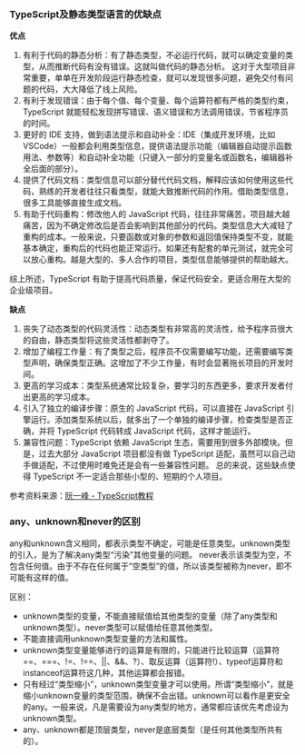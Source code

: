 
### TypeScript及静态类型语言的优缺点
**优点**
1. 有利于代码的静态分析：有了静态类型，不必运行代码，就可以确定变量的类型，从而推断代码有没有错误。这就叫做代码的静态分析。
这对于大型项目非常重要，单单在开发阶段运行静态检查，就可以发现很多问题，避免交付有问题的代码，大大降低了线上风险。
2. 有利于发现错误：由于每个值、每个变量、每个运算符都有严格的类型约束，TypeScript 就能轻松发现拼写错误、语义错误和方法调用错误，节省程序员的时间。
3. 更好的 IDE 支持，做到语法提示和自动补全：IDE（集成开发环境，比如 VSCode）一般都会利用类型信息，提供语法提示功能（编辑器自动提示函数用法、参数等）和自动补全功能（只键入一部分的变量名或函数名，编辑器补全后面的部分）。
4. 提供了代码文档：类型信息可以部分替代代码文档，解释应该如何使用这些代码，熟练的开发者往往只看类型，就能大致推断代码的作用。借助类型信息，很多工具能够直接生成文档。
5. 有助于代码重构：修改他人的 JavaScript 代码，往往非常痛苦，项目越大越痛苦，因为不确定修改后是否会影响到其他部分的代码。类型信息大大减轻了重构的成本。一般来说，只要函数或对象的参数和返回值保持类型不变，就能基本确定，重构后的代码也能正常运行。如果还有配套的单元测试，就完全可以放心重构。越是大型的、多人合作的项目，类型信息能够提供的帮助越大。

综上所述，TypeScript 有助于提高代码质量，保证代码安全，更适合用在大型的企业级项目。

**缺点**
1. 丧失了动态类型的代码灵活性：动态类型有非常高的灵活性，给予程序员很大的自由，静态类型将这些灵活性都剥夺了。
2. 增加了编程工作量：有了类型之后，程序员不仅需要编写功能，还需要编写类型声明，确保类型正确。这增加了不少工作量，有时会显著拖长项目的开发时间。
3. 更高的学习成本：类型系统通常比较复杂，要学习的东西更多，要求开发者付出更高的学习成本。
4. 引入了独立的编译步骤：原生的 JavaScript 代码，可以直接在 JavaScript 引擎运行。添加类型系统以后，就多出了一个单独的编译步骤，检查类型是否正确，并将 TypeScript 代码转成 JavaScript 代码，这样才能运行。
5. 兼容性问题：TypeScript 依赖 JavaScript 生态，需要用到很多外部模块。但是，过去大部分 JavaScript 项目都没有做 TypeScript 适配，虽然可以自己动手做适配，不过使用时难免还是会有一些兼容性问题。
总的来说，这些缺点使得 TypeScript 不一定适合那些小型的、短期的个人项目。

参考资料来源：[阮一峰 - TypeScript教程](https://wangdoc.com/typescript/intro)

### any、unknown和never的区别
any和unknown含义相同，都表示类型不确定，可能是任意类型。unknown类型的引入，是为了解决any类型“污染”其他变量的问题。
never表示该类型为空，不包含任何值。由于不存在任何属于“空类型”的值，所以该类型被称为never，即不可能有这样的值。

区别：
- unknown类型的变量，不能直接赋值给其他类型的变量（除了any类型和unknown类型）。never类型可以赋值给任意其他类型。
- 不能直接调用unknown类型变量的方法和属性。
- unknown类型变量能够进行的运算是有限的，只能进行比较运算（运算符==、===、!=、!==、||、&&、?）、取反运算（运算符!）、typeof运算符和instanceof运算符这几种，其他运算都会报错。
- 只有经过“类型缩小”，unknown类型变量才可以使用。所谓“类型缩小”，就是缩小unknown变量的类型范围，确保不会出错。unknown可以看作是更安全的any。一般来说，凡是需要设为any类型的地方，通常都应该优先考虑设为unknown类型。
- any、unknown都是顶层类型，never是底层类型（是任何其他类型所共有的）。